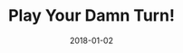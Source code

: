 ---
layout: site
title: "Play Your Damn Turn!"
date: 2018-01-02
categories: [community]
version: 4.4.6
major: 4
minor: 4
patch: 6
slug: play-your-damn-turn
link: https://www.playyourdamnturn.com/
permalink: /sites/:slug
---